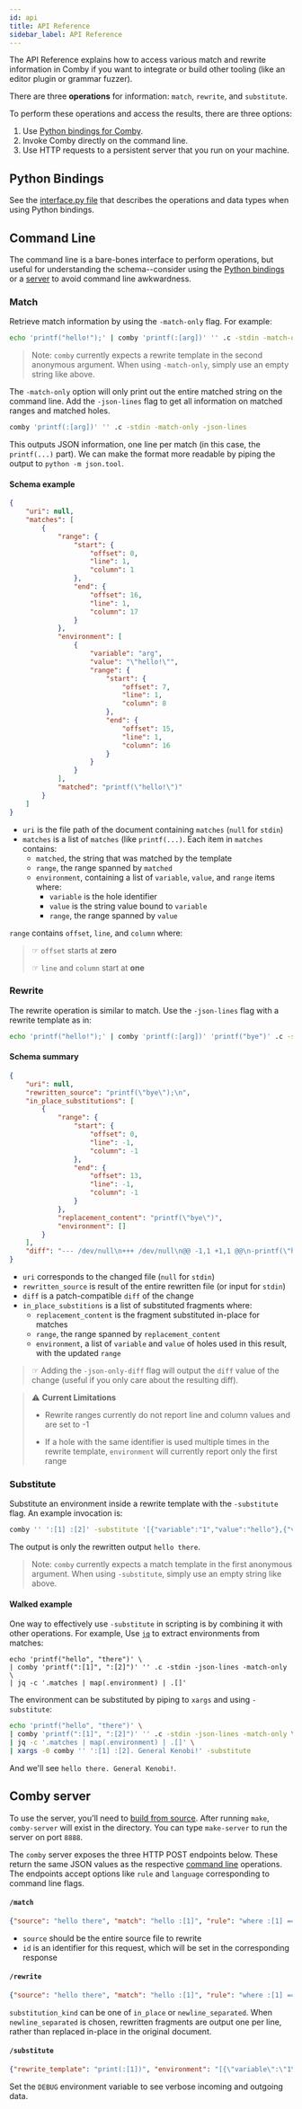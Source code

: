```yaml
---
id: api
title: API Reference
sidebar_label: API Reference
---
```


<!-- Query ? -->

The API Reference explains how to access various match and rewrite information
in Comby if you want to integrate or build other tooling (like an editor plugin
or grammar fuzzer).

There are three **operations** for information: `match`, `rewrite`, and
`substitute`.

To perform these operations and access the results, there are three options:

1. Use [Python bindings for Comby](https://github.com/ChrisTimperley/comby-python).
1. Invoke Comby directly on the command line.
1. Use HTTP requests to a persistent server that you run on your machine.


## Python Bindings

See the [interface.py file](https://github.com/ChrisTimperley/comby-python/blob/master/src/comby/interface.py#L13)
that describes the operations and data types when using Python bindings.

## Command Line

The command line is a bare-bones interface to perform operations, but useful for
understanding the schema--consider using the [Python bindings](#python-bindings)
or a [server](#comby-server) to avoid command line awkwardness.

### Match

Retrieve match information by using the `-match-only` flag. For example:

```bash
echo 'printf("hello!");' | comby 'printf(:[arg])' '' .c -stdin -match-only
```

> Note: `comby` currently expects a rewrite template in the second anonymous argument. When using `-match-only`, simply use an empty string like above.

The `-match-only` option will only print out the entire matched string on the
command line. Add the `-json-lines` flag to get all information on matched
ranges and matched holes.

```bash
comby 'printf(:[arg])' '' .c -stdin -match-only -json-lines
```

This outputs JSON information, one line per match (in this case, the `printf(...)` part). We can make the format more readable by piping the output to `python -m json.tool`.

#### Schema example

```json
{
    "uri": null,
    "matches": [
        {
            "range": {
                "start": {
                    "offset": 0,
                    "line": 1,
                    "column": 1
                },
                "end": {
                    "offset": 16,
                    "line": 1,
                    "column": 17
                }
            },
            "environment": [
                {
                    "variable": "arg",
                    "value": "\"hello!\"",
                    "range": {
                        "start": {
                            "offset": 7,
                            "line": 1,
                            "column": 8
                        },
                        "end": {
                            "offset": 15,
                            "line": 1,
                            "column": 16
                        }
                    }
                }
            ],
            "matched": "printf(\"hello!\")"
        }
    ]
}
```

- `uri` is the file path of the document containing `matches` (`null` for `stdin`)
- `matches` is a list of `matches` (like `printf(...)`. Each item in `matches` contains:
  - `matched`, the string that was matched by the template
  - `range`, the range spanned by `matched`
  - `environment`, containing a list of `variable`, `value`, and `range` items where:
    - `variable` is the hole identifier
    - `value` is the string value bound to `variable`
    - `range`, the range spanned by `value`

`range` contains `offset`, `line`, and `column` where:

> ☞ `offset` starts at **zero**
>
> ☞ `line` and `column` start at **one**

### Rewrite

The rewrite operation is similar to match. Use the `-json-lines` flag with a rewrite template as in:

```bash
echo 'printf("hello!");' | comby 'printf(:[arg])' 'printf("bye")' .c -stdin -json-lines
```

#### Schema summary

```json
{
    "uri": null,
    "rewritten_source": "printf(\"bye\");\n",
    "in_place_substitutions": [
        {
            "range": {
                "start": {
                    "offset": 0,
                    "line": -1,
                    "column": -1
                },
                "end": {
                    "offset": 13,
                    "line": -1,
                    "column": -1
                }
            },
            "replacement_content": "printf(\"bye\")",
            "environment": []
        }
    ],
    "diff": "--- /dev/null\n+++ /dev/null\n@@ -1,1 +1,1 @@\n-printf(\"hello!\");\n+printf(\"bye\");"
}
```

- `uri` corresponds to the changed file (`null` for `stdin`)
- `rewritten_source` is result of the entire rewritten file (or input for `stdin`)
- `diff` is a patch-compatible `diff` of the change
- `in_place_substitions` is a list of substituted fragments where:
  - `replacement_content` is the fragment substituted in-place for matches
  - `range`, the range spanned by `replacement_content`
  - `environment`, a list of `variable` and `value` of holes used in this
    result, with the updated `range`

> ☞  Adding the `-json-only-diff` flag will output the `diff` value of the change
 (useful if you only care about the resulting diff).


> ⚠ **Current Limitations**
>
> - Rewrite ranges currently do not report line and column values and are set to -1
>
> - If a hole with the same identifier is used multiple times in the rewrite template, `environment` will currently report only the first range

### Substitute

Substitute an environment inside a rewrite template with the `-substitute` flag. An example invocation is:

```bash
comby '' ':[1] :[2]' -substitute '[{"variable":"1","value":"hello"},{"variable":"2","value":"there"}]'
```

The output is only the rewritten output `hello there`.

> Note: `comby` currently expects a match template in the first anonymous argument. When using `-substitute`, simply use an empty string like above.

#### Walked example

One way to effectively use `-substitute` in scripting is by combining it with other operations. For example, Use [`jq`](https://stedolan.github.io/jq/) to extract environments from matches:

```
echo 'printf("hello", "there")' \
| comby 'printf(":[1]", ":[2]")' '' .c -stdin -json-lines -match-only \
| jq -c '.matches | map(.environment) | .[]'
```

The environment can be substituted by piping to `xargs` and using `-substitute`:

```bash
echo 'printf("hello", "there")' \
| comby 'printf(":[1]", ":[2]")' '' .c -stdin -json-lines -match-only \
| jq -c '.matches | map(.environment) | .[]' \
| xargs -0 comby '' ':[1] :[2]. General Kenobi!' -substitute
```

And we'll see `hello there. General Kenobi!`.

## Comby server

To use the server, you'll need to [build from source](get-started#build-from-source).
After running `make`, `comby-server` will exist in the directory. You can type
`make-server` to run the server on port `8888`.

The `comby` server exposes the three HTTP POST endpoints below. These return the
 same JSON values as the respective [command line](#command-line) operations.
 The endpoints accept options like `rule` and `language` corresponding to
 command line flags.

#### `/match`

```json
{"source": "hello there", "match": "hello :[1]", "rule": "where :[1] == \"there\"", "language": ".generic", "id": 0}
```

- `source` should be the entire source file to rewrite
- `id` is an identifier for this request, which will be set in the corresponding response

#### `/rewrite`

```json
{"source": "hello there", "match": "hello :[1]", "rule": "where :[1] == \"there\"", "rewrite": "kenobi", "language": ".generic", "substitution_kind": "in_place", "id": 0}
```

`substitution_kind` can be one of `in_place` or `newline_separated`. When
`newline_separated` is chosen, rewritten fragments are output one per line,
rather than replaced in-place in the original document.

#### `/substitute`

```json
{"rewrite_template": "print(:[1])", "environment": "[{\"variable\":\"1\",\"value\":\"hello\"}]", "id": 0}
```

Set the `DEBUG` environment variable to see verbose incoming and outgoing data.
